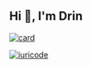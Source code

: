 ## Hi 🛌, I'm Drin

[![card](https://github-readme-stats.vercel.app/api?username=drindr&theme=default&show_icons=true)](https://github.com/anuraghazra/github-readme-stats)  

[![iuricode](https://github-readme-stats.vercel.app/api/top-langs/?username=drindr&layout=compact)](https://github.com/anuraghazra/github-readme-stats)  

<!--
**drindr/drindr** is a ✨ _special_ ✨ repository because its `README.md` (this file) appears on your GitHub profile.

Here are some ideas to get you started:

- 🔭 I’m currently working on ...
- 🌱 I’m currently learning ...
- 👯 I’m looking to collaborate on ...
- 🤔 I’m looking for help with ...
- 💬 Ask me about ...
- 📫 How to reach me: ...
- 😄 Pronouns: ...
- ⚡ Fun fact: ...
-->
